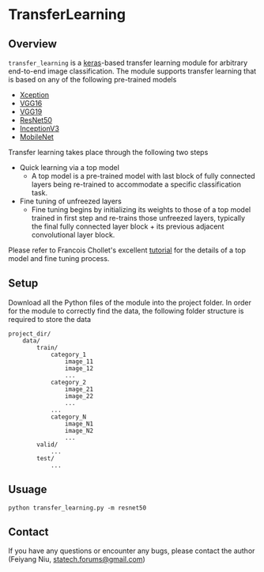 # TransferLearning

Overview
--------
`transfer_learning` is a [keras](https://keras.io/)-based transfer learning module for arbitrary end-to-end image classification. The module supports transfer learning that is based on any of the following pre-trained models

- [Xception](https://keras.io/applications/#xception)
- [VGG16](https://keras.io/applications/#vgg16)
- [VGG19](https://keras.io/applications/#vgg19)
- [ResNet50](https://keras.io/applications/#resnet50)
- [InceptionV3](https://keras.io/applications/#inceptionv3)
- [MobileNet](https://keras.io/applications/#mobilenet)

Transfer learning takes place through the following two steps

- Quick learning via a top model
    + A top model is a pre-trained model with last block of fully connected layers being re-trained to accommodate a specific classification task.
- Fine tuning of unfreezed layers
    + Fine tuning begins by initializing its weights to those of a top model trained in first step and re-trains those unfreezed layers, typically the final fully connected layer block + its previous adjacent convolutional layer block.
    
Please refer to Francois Chollet's excellent [tutorial](https://blog.keras.io/building-powerful-image-classification-models-using-very-little-data.html) for the details of a top model and fine tuning process.

Setup
-----
Download all the Python files of the module into the project folder. In order for the module to correctly find the data, the following folder structure is required to store the data

```
project_dir/
    data/
        train/
            category_1
                image_11
                image_12
                ...
            category_2
                image_21
                image_22
                ...
            ...
            category_N
                image_N1
                image_N2
                ...
        valid/
            ...
        test/
            ...
```

Usuage
------
```shell
python transfer_learning.py -m resnet50
```


Contact
-------
If you have any questions or encounter any bugs, please contact the author (Feiyang Niu, statech.forums@gmail.com)
